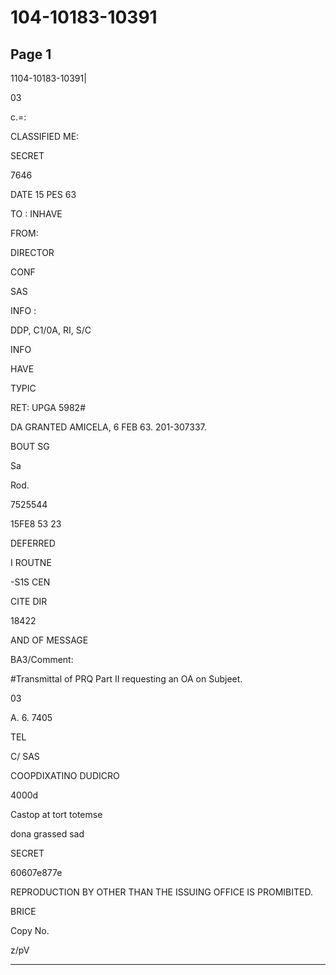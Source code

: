 # 104-10183-10391

## Page 1

1104-10183-10391|

03

с.=:

CLASSIFIED ME:

SECRET

7646

DATE 15 PES 63

TO : INHAVE

FROM:

DIRECTOR

CONF

SAS

INFO :

DDP, C1/0A, RI, S/C

INFO

HAVE

ТУРІС

RET: UPGA 5982#

DA GRANTED AMICELA, 6 FEB 63. 201-307337.

BOUT SG

Sa

Rod.

7525544

15FE8 53 23

DEFERRED

I ROUTNE

-S1S CEN

CITE DIR

18422

AND OF MESSAGE

BA3/Comment:

#Transmittal of PRQ Part II requesting an OA on Subjeet.

03

A. 6. 7405

TEL

C/ SAS

COOPDIXATINO DUDICRO

4000d

Castop at tort totemse

dona grassed sad

SECRET

60607e877e

REPRODUCTION BY OTHER THAN THE ISSUING OFFICE IS PROMIBITED.

BRICE

Copy No.

z/pV

---

